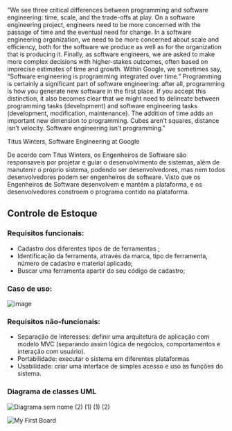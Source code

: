 "We see three critical differences between programming and software engineering: time, scale, and the trade-offs at play. On a software engineering project, engineers need to be more concerned with the passage of time and the eventual need for change. In a software engineering organization, we need to be more concerned about scale and efficiency, both for the software we produce as well as for the organization that is producing it. Finally, as software engineers, we are asked to make more complex decisions with higher-stakes outcomes, often based on imprecise estimates of time and growth. Within Google, we sometimes say, “Software engineering is programming integrated over time.” Programming is certainly a significant part of software engineering: after all, programming is how you generate new software in the first place. If you accept this distinction, it also becomes clear that we might need to delineate between programming tasks (development) and software engineering tasks (development, modification, maintenance). The addition of time adds an important new dimension to programming. Cubes aren’t squares, distance isn’t velocity. Software engineering isn’t programming."

Titus Winters, Software Engineering at Google

De acordo com Titus Winters, os Engenheiros de Software são responsaveis por projetar e guiar o desenvolvimento de sistemas, além de manutenir o próprio sistema, podendo ser desenvolvedores, mas nem todos desenvolvedores podem ser engenheiros de software. Visto que os Engenheiros de Software desenvolvem e mantém a plataforma, e os desenvolvedores constroem o programa contido na plataforma.

## Controle de Estoque

### Requisitos funcionais:
  - Cadastro dos diferentes tipos de de ferramentas ;
  - Identificação da ferramenta, através da marca, tipo de ferramenta, número de cadastro e material aplicado;
  - Buscar uma ferramenta apartir do seu código de cadastro;

### Caso de uso:

![image](https://user-images.githubusercontent.com/102214439/186032125-2da13cf4-5e07-4f6b-801f-f7f67c71d355.png)

### Requisitos não-funcionais:
- Separação de Interesses: definir uma arquitetura de aplicação com modelo MVC (separando assim lógica de negócios, comportamentos e interação com usuário).
- Portabilidade: executar o sistema em diferentes plataformas
- Usabilidade: criar uma interface de simples acesso e uso às funções do sistema.

### Diagrama de classes UML

![Diagrama sem nome (2) (1) (1) (2)](https://user-images.githubusercontent.com/102214439/189767455-b366665b-112d-46a0-b764-cfb080d809bf.jpg)





![My First Board](https://user-images.githubusercontent.com/102214439/190287753-38092086-ef81-4d69-b123-cfaf26fa8ca9.jpg)




